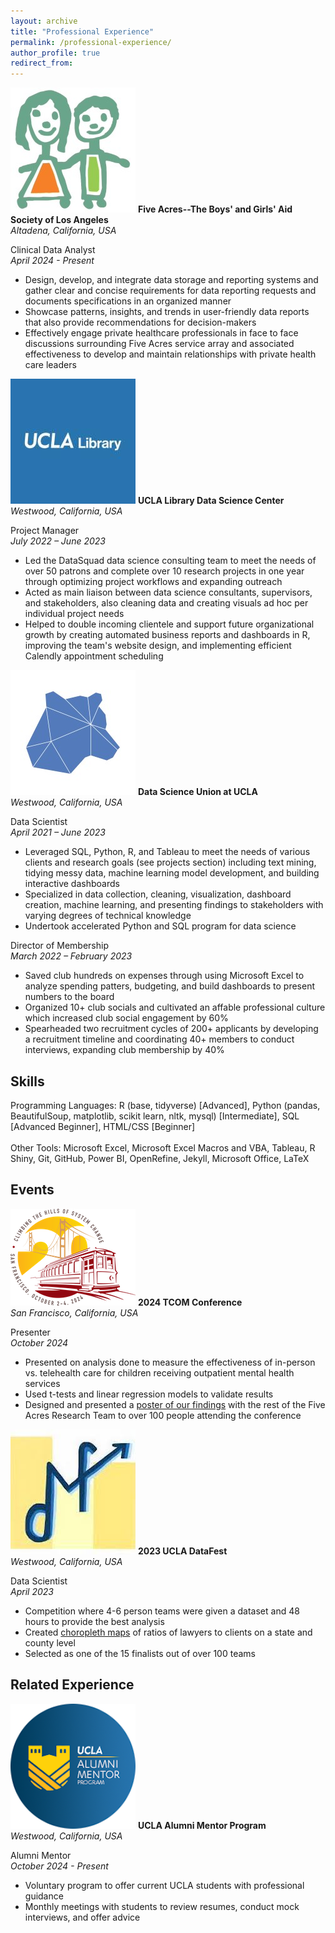 ```yaml
---
layout: archive
title: "Professional Experience"
permalink: /professional-experience/
author_profile: true
redirect_from:
---
```


<p class="exp_p">
  <img src="/images/Five_Acres_Logo.jpeg" alt="Five Acres" class="exp_img">
  <span class="exp_text"> <strong> Five Acres--The Boys' and Girls' Aid Society of Los Angeles </strong>  <br /> 
  <em> Altadena, California, USA </em>
  </span>
</p>

<p class="exp_p">
    <span class="exp_text"> Clinical Data Analyst <br /> 
    <em> April 2024 - Present </em> 
    <ul class="exp_ul">
        <li>Design, develop, and integrate data storage and reporting systems and gather clear and concise requirements for data reporting requests and documents specifications in an organized manner</li>
        <li>Showcase patterns, insights, and trends in user-friendly data reports that also provide recommendations for decision-makers</li>
        <li>Effectively engage private healthcare professionals in face to face discussions surrounding Five Acres service array and associated effectiveness to develop and maintain relationships with private health care leaders</li> 
    </ul> 
    </span> 
</p>

<p class="exp_p">
  <img src="/images/UCLA_Library_Logo.jpeg" alt="UCLA Library" class="exp_img">
  <span class="exp_text"> <strong> UCLA Library Data Science Center </strong>  <br /> 
  <em> Westwood, California, USA </em>
  </span>
</p>

<p class="exp_p">
    <span class="exp_text"> Project Manager <br /> 
    <em> July 2022 – June 2023 </em> 
    <ul class="exp_ul">
        <li>Led the DataSquad data science consulting team to meet the needs of over 50 patrons and complete over 10 research projects in one year through optimizing project workflows and expanding outreach</li>
        <li>Acted as main liaison between data science consultants, supervisors, and stakeholders, also cleaning data and creating visuals ad hoc per individual project needs</li>
        <li>Helped to double incoming clientele and support future organizational growth by creating automated business reports and dashboards in R, improving the team's website design, and implementing efficient Calendly appointment scheduling</li> 
    </ul> 
    </span> 
</p>

<p class="exp_p">
  <img src="/images/DSU_Logo.jpeg" alt="DSU" class="exp_img">
  <span class="exp_text"> <strong> Data Science Union at UCLA </strong>  <br /> 
  <em> Westwood, California, USA </em> 
  </span>
</p>

<p class="exp_p">
    <span class="exp_text"> Data Scientist <br /> 
    <em> April 2021 – June 2023 </em> 
    <ul class="exp_ul">
        <li>Leveraged SQL, Python, R, and Tableau to meet the needs of various clients and research goals (see projects section) including text mining, tidying messy data, machine learning model development, and building interactive dashboards</li>
        <li>Specialized in data collection, cleaning, visualization, dashboard creation, machine learning, and presenting findings to stakeholders with varying degrees of technical knowledge</li>
        <li>Undertook accelerated Python and SQL program for data science</li>
    </ul>
    </span>
</p>

<p class="exp_p">
    <span class="exp_text"> Director of Membership <br /> 
    <em>March 2022 – February 2023</em>
    <ul class="exp_ul">
        <li>Saved club hundreds on expenses through using Microsoft Excel to analyze spending patters, budgeting, and build dashboards to present numbers to the board</li>
        <li>Organized 10+ club socials and cultivated an affable professional culture which increased club social engagement by 60%</li>
        <li>Spearheaded two recruitment cycles of 200+ applicants by developing a recruitment timeline and coordinating 40+ members to conduct interviews, expanding club membership by 40%</li>
    </ul> 
    </span>   
</p>

## Skills

<p class="exp_p"> Programming Languages: R (base, tidyverse) [Advanced], Python (pandas, BeautifulSoup, matplotlib, scikit learn, nltk, mysql) [Intermediate], SQL [Advanced Beginner], HTML/CSS [Beginner] <br />
<br  />
Other Tools: Microsoft Excel, Microsoft Excel Macros and VBA, Tableau, R Shiny, Git, GitHub, Power BI, OpenRefine, Jekyll, Microsoft Office, LaTeX
</p>

## Events

<p class="exp_p" id="2024TCOM">
  <img src="/images/2024_TCOM.png" alt="2024 TCOM Logo" class="exp_img">
  <span class="exp_text"> <strong> 2024 TCOM Conference </strong>  <br /> 
  <em> San Francisco, California, USA </em> 
  </span>
</p>

<p class="exp_p">
    <span class="exp_text"> Presenter <br /> 
    <em> October 2024 </em> 
    <ul class="exp_ul">
        <li>Presented on analysis done to measure the effectiveness of in-person vs. telehealth care for children receiving outpatient mental health services</li>
        <li>Used t-tests and linear regression models to validate results</li>
        <li>Designed and presented a <a href="https://vincentyfront.github.io/files/2024_CANS_Poster.pdf">poster of our findings</a> with the rest of the Five Acres Research Team to over 100 people attending the conference</li>
    </ul> 
    </span> 
</p>

<p class="exp_p" id="DataFest">
  <img src="/images/DataFest_Logo.jpeg" alt="DataFest Logo" class="exp_img">
  <span class="exp_text"> <strong> 2023 UCLA DataFest </strong>  <br /> 
  <em> Westwood, California, USA </em> 
  </span>
</p>

<p class="exp_p">
    <span class="exp_text"> Data Scientist <br /> 
    <em> April 2023 </em> 
    <ul class="exp_ul">
        <li>Competition where 4-6 person teams were given a dataset and 48 hours to provide the best analysis</li>
        <li>Created <a href="https://vincentyfront.github.io/files/DataFest_Choropleth.pdf">choropleth maps</a> of ratios of lawyers to clients on a state and county level</li>
        <li>Selected as one of the 15 finalists out of over 100 teams</li>
    </ul> 
    </span> 
</p>

## Related Experience

<p class="exp_p" id="AlumniMentor">
  <img src="/images/Alumni_Mentor.png" alt="DataFest Logo" class="exp_img">
  <span class="exp_text"> <strong> UCLA Alumni Mentor Program </strong>  <br /> 
  <em> Westwood, California, USA </em> 
  </span>
</p>

<p class="exp_p">
    <span class="exp_text"> Alumni Mentor <br /> 
    <em> October 2024 - Present </em> 
    <ul class="exp_ul">
        <li>Voluntary program to offer current UCLA students with professional guidance</li>
        <li>Monthly meetings with students to review resumes, conduct mock interviews, and offer advice</li>
    </ul> 
    </span> 
</p>